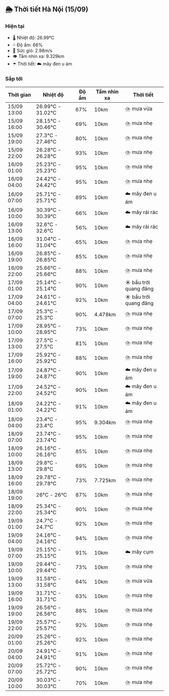 ## 🌦️ Thời tiết Hà Nội (15/09)

### Hiện tại

- 🌡️ Nhiệt độ: 26.99℃
- 💦 Độ ẩm: 66%
- 💨 Sức gió: 2.98m/s
- 👁️ Tầm nhìn xa: 9.329km
- ☂️ Thời tiết: ☁️ mây đen u ám

### Sắp tới

| Thời gian | Nhiệt độ | Độ ẩm | Tầm nhìn xa | Thời tiết |
| --- | --- | --- | --- | --- |
| 15/09 13:00 | 26.99℃ - 31.02℃ | 67% | 10km | ⛈️ mưa vừa |
| 15/09 16:00 | 28.15℃ - 30.46℃ | 69% | 10km | ⛈️ mưa nhẹ |
| 15/09 19:00 | 27.3℃ - 27.46℃ | 80% | 10km | ⛈️ mưa nhẹ |
| 15/09 22:00 | 26.28℃ - 26.28℃ | 93% | 10km | ⛈️ mưa nhẹ |
| 16/09 01:00 | 25.23℃ - 25.23℃ | 95% | 10km | ⛈️ mưa nhẹ |
| 16/09 04:00 | 24.42℃ - 24.42℃ | 95% | 10km | ⛈️ mưa nhẹ |
| 16/09 07:00 | 25.71℃ - 25.71℃ | 89% | 10km | ☁️ mây đen u ám |
| 16/09 10:00 | 30.39℃ - 30.39℃ | 66% | 10km | ☁️ mây rải rác |
| 16/09 13:00 | 32.6℃ - 32.6℃ | 56% | 10km | ☁️ mây rải rác |
| 16/09 16:00 | 31.04℃ - 31.04℃ | 65% | 10km | ⛈️ mưa nhẹ |
| 16/09 19:00 | 26.85℃ - 26.85℃ | 85% | 10km | ⛈️ mưa nhẹ |
| 16/09 22:00 | 25.66℃ - 25.66℃ | 88% | 10km | ⛈️ mưa nhẹ |
| 17/09 01:00 | 25.14℃ - 25.14℃ | 90% | 10km | ☀️ bầu trời quang đãng |
| 17/09 04:00 | 24.61℃ - 24.61℃ | 92% | 10km | ☀️ bầu trời quang đãng |
| 17/09 07:00 | 25.3℃ - 25.3℃ | 90% | 4.478km | ⛈️ mưa nhẹ |
| 17/09 10:00 | 28.95℃ - 28.95℃ | 73% | 10km | ⛈️ mưa nhẹ |
| 17/09 13:00 | 27.5℃ - 27.5℃ | 81% | 10km | ⛈️ mưa nhẹ |
| 17/09 16:00 | 25.92℃ - 25.92℃ | 88% | 10km | ⛈️ mưa nhẹ |
| 17/09 19:00 | 24.87℃ - 24.87℃ | 90% | 10km | ☁️ mây đen u ám |
| 17/09 22:00 | 24.52℃ - 24.52℃ | 90% | 10km | ☁️ mây đen u ám |
| 18/09 01:00 | 24.22℃ - 24.22℃ | 91% | 10km | ☁️ mây đen u ám |
| 18/09 04:00 | 23.4℃ - 23.4℃ | 95% | 9.304km | ⛈️ mưa nhẹ |
| 18/09 07:00 | 23.74℃ - 23.74℃ | 95% | 10km | ⛈️ mưa nhẹ |
| 18/09 10:00 | 26.16℃ - 26.16℃ | 85% | 10km | ⛈️ mưa nhẹ |
| 18/09 13:00 | 29.8℃ - 29.8℃ | 69% | 10km | ⛈️ mưa nhẹ |
| 18/09 16:00 | 29.78℃ - 29.78℃ | 73% | 7.725km | ⛈️ mưa nhẹ |
| 18/09 19:00 | 26℃ - 26℃ | 87% | 10km | ⛈️ mưa nhẹ |
| 18/09 22:00 | 25.34℃ - 25.34℃ | 90% | 10km | ⛈️ mưa nhẹ |
| 19/09 01:00 | 24.7℃ - 24.7℃ | 92% | 10km | ⛈️ mưa nhẹ |
| 19/09 04:00 | 24.16℃ - 24.16℃ | 94% | 10km | ⛈️ mưa nhẹ |
| 19/09 07:00 | 25.15℃ - 25.15℃ | 91% | 10km | ☁️ mây cụm |
| 19/09 10:00 | 29.44℃ - 29.44℃ | 73% | 10km | ⛈️ mưa nhẹ |
| 19/09 13:00 | 31.58℃ - 31.58℃ | 64% | 10km | ⛈️ mưa vừa |
| 19/09 16:00 | 31.71℃ - 31.71℃ | 63% | 10km | ⛈️ mưa nhẹ |
| 19/09 19:00 | 26.56℃ - 26.56℃ | 88% | 10km | ⛈️ mưa nhẹ |
| 19/09 22:00 | 25.57℃ - 25.57℃ | 92% | 10km | ⛈️ mưa nhẹ |
| 20/09 01:00 | 25.26℃ - 25.26℃ | 92% | 10km | ⛈️ mưa nhẹ |
| 20/09 04:00 | 24.91℃ - 24.91℃ | 91% | 10km | ⛈️ mưa nhẹ |
| 20/09 07:00 | 25.72℃ - 25.72℃ | 90% | 10km | ⛈️ mưa nhẹ |
| 20/09 10:00 | 30.03℃ - 30.03℃ | 70% | 10km | ⛈️ mưa nhẹ |
